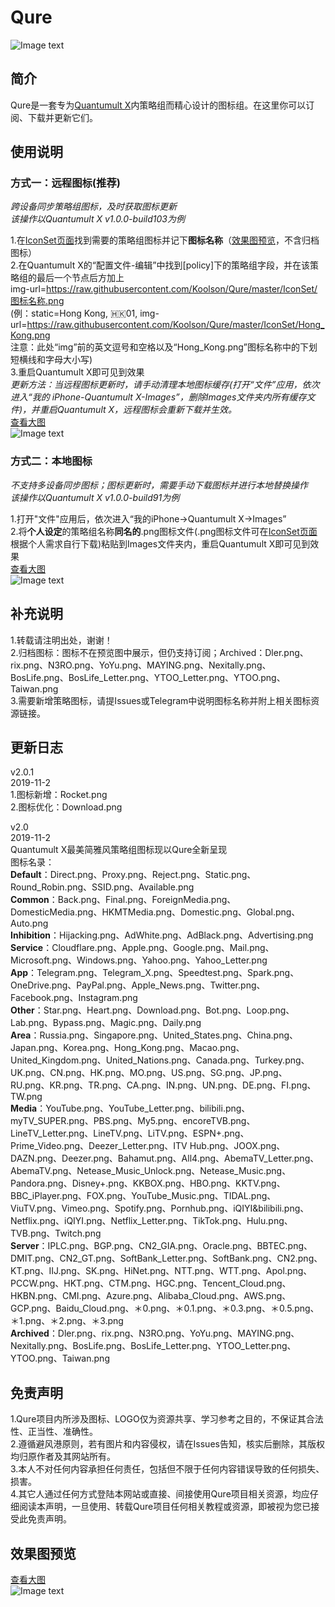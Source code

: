 # Qure<br>
![Image text](https://raw.githubusercontent.com/Koolson/Qure/master/Other/Qure_Logo.png)
<br>

## 简介
Qure是一套专为[Quantumult X](https://github.com/crossutility/Quantumult-X/)内策略组而精心设计的图标组。在这里你可以订阅、下载并更新它们。<br>

## 使用说明
### 方式一：远程图标(推荐)<br>
*跨设备同步策略组图标，及时获取图标更新*<br>
*该操作以Quantumult X v1.0.0-build103为例*<br>

1.在[IconSet页面](https://github.com/Koolson/Qure/tree/master/IconSet)找到需要的策略组图标并记下**图标名称**（[效果图预览](https://github.com/Koolson/Qure#%E6%95%88%E6%9E%9C%E5%9B%BE%E9%A2%84%E8%A7%88)，不含归档图标）<br>
2.在Quantumult X的“配置文件-编辑”中找到[policy]下的策略组字段，并在该策略组的最后一个节点后方加上<br>
img-url=https://raw.githubusercontent.com/Koolson/Qure/master/IconSet/图标名称.png<br>
(例：<span>static=Hong Kong, 🇭🇰01, img-url=https://raw.githubusercontent.com/Koolson/Qure/master/IconSet/Hong_Kong.png<br>
注意：此处“img”前的英文逗号和空格以及“Hong_Kong.png”图标名称中的下划短横线和字母大小写)<br>
3.重启Quantumult X即可见到效果<br>
*更新方法：当远程图标更新时，请手动清理本地图标缓存(打开“文件”应用，依次进入“我的 iPhone-Quantumult X-Images”，删除Images文件夹内所有缓存文件)，并重启Quantumult X，远程图标会重新下载并生效。*<br>
[查看大图](https://raw.githubusercontent.com/Koolson/Qure/master/Other/Remote_Icon.png)<br>
![Image text](https://raw.githubusercontent.com/Koolson/Qure/master/Other/Remote_Icon.png)

### 方式二：本地图标<br>
*不支持多设备同步图标；图标更新时，需要手动下载图标并进行本地替换操作*<br>
*该操作以Quantumult X v1.0.0-build91为例*<br>

1.打开"文件"应用后，依次进入“我的iPhone→Quantumult X→Images”<br>
2.将**个人设定**的策略组名称**同名的**.png图标文件(.png图标文件可在[IconSet页面](https://github.com/Koolson/Qure/tree/master/IconSet)根据个人需求自行下载)粘贴到Images文件夹内，重启Quantumult X即可见到效果<br>
 [查看大图](https://raw.githubusercontent.com/Koolson/Qure/master/Other/Local_Icon.png)<br>
![Image text](https://raw.githubusercontent.com/Koolson/Qure/master/Other/Local_Icon.png)

## 补充说明
1.转载请注明出处，谢谢！<br>
2.归档图标：图标不在预览图中展示，但仍支持订阅；Archived：Dler.png、rix.png、N3RO.png、YoYu.png、MAYING.png、Nexitally.png、BosLife.png、BosLife_Letter.png、YTOO_Letter.png、YTOO.png、Taiwan.png<br>
3.需要新增策略图标，请提Issues或Telegram中说明图标名称并附上相关图标资源链接。<br>

## 更新日志
v2.0.1<br>
2019-11-2<br>
1.图标新增：Rocket.png<br>
2.图标优化：Download.png<br>

v2.0<br>
2019-11-2<br>
Quantumult X最美简雅风策略组图标现以Qure全新呈现<br>
图标名录：<br>
**Default**：Direct.png、Proxy.png、Reject.png、Static.png、Round_Robin.png、SSID.png、Available.png<br>
**Common**：Back.png、Final.png、ForeignMedia.png、DomesticMedia.png、HKMTMedia.png、Domestic.png、Global.png、Auto.png<br>
**Inhibition**：Hijacking.png、AdWhite.png、AdBlack.png、Advertising.png<br>
**Service**：Cloudflare.png、Apple.png、Google.png、Mail.png、Microsoft.png、Windows.png、Yahoo.png、Yahoo_Letter.png<br>
**App**：Telegram.png、Telegram_X.png、Speedtest.png、Spark.png、OneDrive.png、PayPal.png、Apple_News.png、Twitter.png、Facebook.png、Instagram.png<br>
**Other**：Star.png、Heart.png、Download.png、Bot.png、Loop.png、Lab.png、Bypass.png、Magic.png、Daily.png<br>
**Area**：Russia.png、Singapore.png、United_States.png、China.png、Japan.png、Korea.png、Hong_Kong.png、Macao.png、United_Kingdom.png、United_Nations.png、Canada.png、Turkey.png、UK.png、CN.png、HK.png、MO.png、US.png、SG.png、JP.png、RU.png、KR.png、TR.png、CA.png、IN.png、UN.png、DE.png、FI.png、TW.png<br>
**Media**：YouTube.png、YouTube_Letter.png、bilibili.png、myTV_SUPER.png、PBS.png、My5.png、encoreTVB.png、LineTV_Letter.png、LineTV.png、LiTV.png、ESPN+.png、Prime_Video.png、Deezer_Letter.png、ITV Hub.png、JOOX.png、DAZN.png、Deezer.png、Bahamut.png、All4.png、AbemaTV_Letter.png、AbemaTV.png、Netease_Music_Unlock.png、Netease_Music.png、Pandora.png、Disney+.png、KKBOX.png、HBO.png、KKTV.png、BBC_iPlayer.png、FOX.png、YouTube_Music.png、TIDAL.png、ViuTV.png、Vimeo.png、Spotify.png、Pornhub.png、iQIYI&bilibili.png、Netflix.png、iQIYI.png、Netflix_Letter.png、TikTok.png、Hulu.png、TVB.png、Twitch.png<br>
**Server**：IPLC.png、BGP.png、CN2_GIA.png、Oracle.png、BBTEC.png、DMIT.png、CN2_GT.png、SoftBank_Letter.png、SoftBank.png、CN2.png、KT.png、IIJ.png、SK.png、HiNet.png、NTT.png、WTT.png、Apol.png、PCCW.png、HKT.png、CTM.png、HGC.png、Tencent_Cloud.png、HKBN.png、CMI.png、Azure.png、Alibaba_Cloud.png、AWS.png、GCP.png、Baidu_Cloud.png、＊0.png、＊0.1.png、＊0.3.png、＊0.5.png、＊1.png、＊2.png、＊3.png<br>
**Archived**：Dler.png、rix.png、N3RO.png、YoYu.png、MAYING.png、Nexitally.png、BosLife.png、BosLife_Letter.png、YTOO_Letter.png、YTOO.png、Taiwan.png<br>

## 免责声明
1.Qure项目内所涉及图标、LOGO仅为资源共享、学习参考之目的，不保证其合法性、正当性、准确性。<br>
2.遵循避风港原则，若有图片和内容侵权，请在Issues告知，核实后删除，其版权均归原作者及其网站所有。<br>
3.本人不对任何内容承担任何责任，包括但不限于任何内容错误导致的任何损失、损害。<br>
4.其它人通过任何方式登陆本网站或直接、间接使用Qure项目相关资源，均应仔细阅读本声明，一旦使用、转载Qure项目任何相关教程或资源，即被视为您已接受此免责声明。<br>

## 效果图预览
[查看大图](https://raw.githubusercontent.com/Koolson/Qure/master/Other/Qure_Preview_All.png)<br>
![Image text](https://raw.githubusercontent.com/Koolson/Qure/master/Other/Qure_Preview_All.png)
